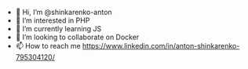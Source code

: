 - 👋 Hi, I’m @shinkarenko-anton
- 👀 I’m interested in PHP
- 🌱 I’m currently learning JS
- 💞️ I’m looking to collaborate on Docker
- 📫 How to reach me https://www.linkedin.com/in/anton-shinkarenko-795304120/

<!---
shinkarenko-anton/shinkarenko-anton is a ✨ special ✨ repository because its `README.md` (this file) appears on your GitHub profile.
You can click the Preview link to take a look at your changes.
--->
